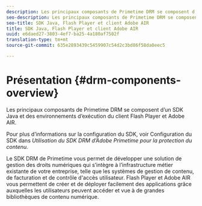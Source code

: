 ```yaml
---
description: Les principaux composants de Primetime DRM se composent d’un SDK Java et des environnements d’exécution du client Flash Player et Adobe AIR.
seo-description: Les principaux composants de Primetime DRM se composent d’un SDK Java et des environnements d’exécution du client Flash Player et Adobe AIR.
seo-title: SDK Java, Flash Player et client Adobe AIR
title: SDK Java, Flash Player et client Adobe AIR
uuid: e6daed27-3803-4ef7-ba25-4a180af7502f
translation-type: tm+mt
source-git-commit: 635e2893439c5459907c54d2c3bd86f58da0eec5

---
```



# Présentation {#drm-components-overview}

Les principaux composants de Primetime DRM se composent d’un SDK Java et des environnements d’exécution du client Flash Player et Adobe AIR.

Pour plus d’informations sur la configuration du SDK, voir Configuration du SDK dans *Utilisation du SDK DRM d’Adobe Primetime pour la protection du contenu.*

Le SDK DRM de Primetime vous permet de développer une solution de gestion des droits numériques qui s’intègre à l’infrastructure métier existante de votre entreprise, telle que les systèmes de gestion de contenu, de facturation et de contrôle d&#39;accès utilisateur. Flash Player et Adobe AIR vous permettent de créer et de déployer facilement des applications grâce auxquelles les utilisateurs peuvent accéder et vue à de grandes bibliothèques de contenu numérique.
